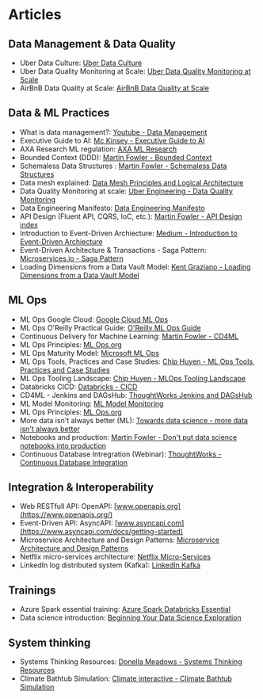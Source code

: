 # Articles

## Data Management & Data Quality

+ Uber Data Culture: [Uber Data Culture](https://eng.uber.com/ubers-journey-toward-better-data-culture-from-first-principles/)  
+ Uber Data Quality Monitoring at Scale: [Uber Data Quality Monitoring at Scale](https://eng.uber.com/monitoring-data-quality-at-scale/)  
+ AirBnB Data Quality at Scale: [AirBnB Data Quality at Scale](https://medium.com/airbnb-engineering/data-quality-at-airbnb-e582465f3ef7)  

## Data & ML Practices

+ What is data management?: [Youtube - Data Management](https://www.youtube.com/watch?v=5xw_OjVx5gQ)  
+ Executive Guide to AI: [Mc Kinsey - Executive Guide to AI](https://www.mckinsey.com/business-functions/mckinsey-analytics/our-insights/an-executives-guide-to-ai)  
+ AXA Research ML regulation: [AXA ML Research](https://axa-rev-research.github.io/static/AXA_WhitePaper_RegulatingML.pdf)  
+ Bounded Context (DDD): [Martin Fowler - Bounded Context](https://martinfowler.com/bliki/BoundedContext.html)  
+ Schemaless Data Structures : [Martin Fowler - Schemaless Data Structures](https://martinfowler.com/articles/schemaless/)  
+ Data mesh explained: [Data Mesh Principles and Logical Architecture](https://martinfowler.com/articles/data-mesh-principles.html)  
+ Data Quality Monitoring at scale: [Uber Engineering - Data Quality Monitoring](https://eng.uber.com/monitoring-data-quality-at-scale/])  
+ Data Engineering Manifesto: [Data Engineering Manifesto](https://connectingdots.xyz/blog/posts/2021/05/the-data-engineering-manifesto/)  
+ API Design (Fluent API, CQRS, IoC, etc.): [Martin Fowler - API Design index](https://martinfowler.com/tags/API%20design.html)  
+ Introduction to Event-Driven Archiecture: [Medium - Introduction to Event-Driven Archiecture](https://medium.com/microservicegeeks/introduction-to-event-driven-architecture-e94ef442d824)  
+ Event-Driven Architecture & Transactions - Saga Pattern: [Microservices.io - Saga Pattern](https://microservices.io/patterns/data/saga.html)  
+ Loading Dimensions from a Data Vault Model: [Kent Graziano - Loading Dimensions from a Data Vault Model](https://danischnider.wordpress.com/2015/11/12/loading-dimensions-from-a-data-vault-model/)


## ML Ops

+ ML Ops Google Cloud: [Google Cloud ML Ops](https://cloud.google.com/architecture/mlops-continuous-delivery-and-automation-pipelines-in-machine-learning)  
+ ML Ops O'Reilly Practical Guide: [O'Reilly ML Ops Guide](https://learning.oreilly.com/library/view/practical-mlops/9781098103002/)  
+ Continuous Delivery for Machine Learning: [Martin Fowler - CD4ML](https://martinfowler.com/articles/cd4ml.html)  
+ ML Ops Principles: [ML Ops.org](https://ml-ops.org/content/mlops-principles)  
+ ML Ops Maturity Model: [Microsoft ML Ops](https://docs.microsoft.com/en-us/azure/architecture/example-scenario/mlops/mlops-maturity-model)  
+ ML Ops Tools, Practices and Case Studies: [Chip Huyen - ML Ops Tools, Practices and Case Studies](https://huyenchip.com/mlops/)  
+ ML Ops Tooling Landscape: [Chip Huyen - MLOps Tooling Landscape](https://huyenchip.com/2020/12/30/mlops-v2.html)  
+ Databricks CICD: [Databricks - CICD](https://docs.microsoft.com/en-us/azure/databricks/dev-tools/ci-cd/ci-cd-azure-devops)  
+ CD4ML - Jenkins and DAGsHub: [ThoughtWorks Jenkins and DAGsHub](https://www.thoughtworks.com/insights/blog/cd4ml-jenkins-dagshub)  
+ ML Model Monitoring: [ML Model Monitoring](https://christophergs.com/machine%20learning/2020/03/14/how-to-monitor-machine-learning-models/)  
+ ML Ops Principles: [ML Ops.org](https://eng.uber.com/continuous-integration-deployment-ml/)
+ More data isn't always better (ML): [Towards data science - more data isn't always better](https://towardsdatascience.com/ai-ml-practicalities-more-data-isnt-always-better-ae1dac9ad28f)  
+ Notebooks and production: [Martin Fowler - Don't put data science notebooks into production](https://martinfowler.com/articles/productize-data-sci-notebooks.html)  
+ Continuous Database Intregration (Webinar): [ThoughtWorks - Continuous Database Integration](https://www.thoughtworks.com/books/recipes-for-continuous-database-integration)  

## Integration & Interoperability

+ Web RESTfull API: OpenAPI: [www.openapis.org](https://www.openapis.org/)  
+ Event-Driven API: AsyncAPI: [www.asyncapi.com](https://www.asyncapi.com/docs/getting-started)  
+ Microservice Architecture and Design Patterns: [Microservice Architecture and Design Patterns](https://medium.com/@madhukaudantha/microservice-architecture-and-design-patterns-for-microservices-e0e5013fd58a)  
+ Netflix micro-services architecture: [Netflix Micro-Services](https://medium.com/swlh/a-design-analysis-of-cloud-based-microservices-architecture-at-netflix-98836b2da45f)  
+ LinkedIn log distributed system (Kafka): [LinkedIn Kafka](https://engineering.linkedin.com/distributed-systems/log-what-every-software-engineer-should-know-about-real-time-datas-unifying)  

## Trainings

+ Azure Spark essential training: [Azure Spark Databricks Essential](https://www.linkedin.com/learning/azure-spark-databricks-essential-training)  
+ Data science introduction: [Beginning Your Data Science Exploration](https://www.linkedin.com/learning/introduction-to-data-science-2/beginning-your-data-science-exploration?u=81316978)  

 

## System thinking

+ Systems Thinking Resources: [Donella Meadows - Systems Thinking Resources](http://donellameadows.org/systems-thinking-resources/)
+ Climate Bathtub Simulation: [Climate interactive - Climate Bathtub Simulation](https://www.climateinteractive.org/ourwork/climate-bathtub-simulation/)
